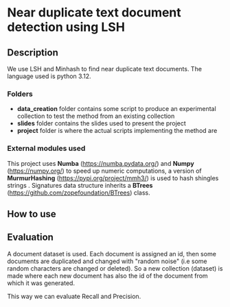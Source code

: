 # Near duplicate text document detection using LSH

## Description
We use LSH and Minhash to find near duplicate text documents.
The language used is python 3.12.

### Folders
- **data_creation** folder contains some script to produce an experimental collection to test the method
from an existing collection
- **slides** folder contains the slides used to present the project
- **project** folder is where the actual scripts implementing the method are

### External modules used
This project uses **Numba** (https://numba.pydata.org/) and **Numpy** (https://numpy.org/) to speed up numeric computations, a version of **MurmurHashing** (https://pypi.org/project/mmh3/) is used to hash shingles strings .
Signatures data structure inherits a **BTrees** (https://github.com/zopefoundation/BTrees) class.

## How to use


## Evaluation
A document dataset is used. Each document is assigned an id, then some documents are duplicated and changed with "random noise" (i.e some random characters are changed or deleted). So a new collection (dataset) is made where each new document has also the id of the document from which it was generated.

This way we can evaluate Recall and Precision.
